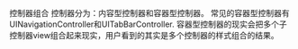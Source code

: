 控制器组合
控制器分为：内容型控制器和容器型控制器。
常见的容器型控制器有UINavigationController和UITabBarController.
容器型控制器的现实会把多个子控制器view组合起来现实，用户看到的其实是多个控制器的样式组合的结果。

